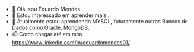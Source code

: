 - 👋 Olá, sou Eduardo Mendes
- 👀 Estou interessado em aprender mais...
- 🌱 Atualmente estou aprendendo MYSQL, futuramente outras Bancos de Dados como Oracle, MongoDB.
- 📫 Como chegar até em mim  https://www.linkedin.com/in/eduardomendes01/

